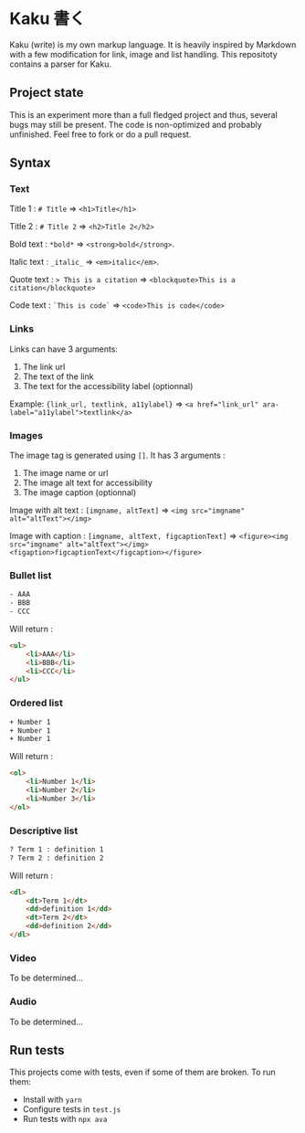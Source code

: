 # Kaku 書く

Kaku (write) is my own markup language.
It is heavily inspired by Markdown with a few modification for link, image and list handling.
This repositoty contains a parser for Kaku.

## Project state

This is an experiment more than a full fledged project and thus, several bugs may still be present. The code is non-optimized and probably unfinished. Feel free to fork or do a pull request.

## Syntax

### Text

Title 1 : `# Title`  => `<h1>Title</h1>`

Title 2 : `# Title 2`  => `<h2>Title 2</h2>`

Bold text : `*bold*` => `<strong>bold</strong>`.

Italic text : `_italic_` => `<em>italic</em>`.

Quote text : `> This is a citation` => `<blockquote>This is a citation</blockquote>`

Code text : ``` `This is code` ``` => ` <code>This is code</code> `

### Links

Links can have 3 arguments:

1. The link url
2. The text of the link
3. The text for the accessibility label (optionnal)

Example: `{link_url, textlink, a11ylabel}` => `<a href="link_url" ara-label="a11ylabel">textlink</a>`

### Images

The image tag is generated using `[]`. It has 3 arguments :

1. The image name or url
2. The image alt text for accessibility
3. The image caption (optionnal)

Image with alt text : `[imgname, altText]` => `<img src="imgname" alt="altText"></img>`

Image with caption : `[imgname, altText, figcaptionText]` => `<figure><img src="imgname" alt="altText"></img><figaption>figcaptionText</figcaption></figure>`

### Bullet list

```html
- AAA
- BBB
- CCC
```

Will return :

```html
<ul>
    <li>AAA</li>
    <li>BBB</li>
    <li>CCC</li>
</ul>
```

### Ordered list

```html
+ Number 1
+ Number 1
+ Number 1
```

Will return :

```html
<ol>
    <li>Number 1</li>
    <li>Number 2</li>
    <li>Number 3</li>
</ol>
```

### Descriptive list

```html
? Term 1 : definition 1
? Term 2 : definition 2
```

Will return :

```html
<dl>
    <dt>Term 1</dt>
    <dd>definition 1</dd>
    <dt>Term 2</dt>
    <dd>definition 2</dd>
</dl>
```

### Video

To be determined...

### Audio

To be determined...

## Run tests

This projects come with tests, even if some of them are broken. To run them:

- Install with `yarn`
- Configure tests in `test.js`
- Run tests with `npx ava`
